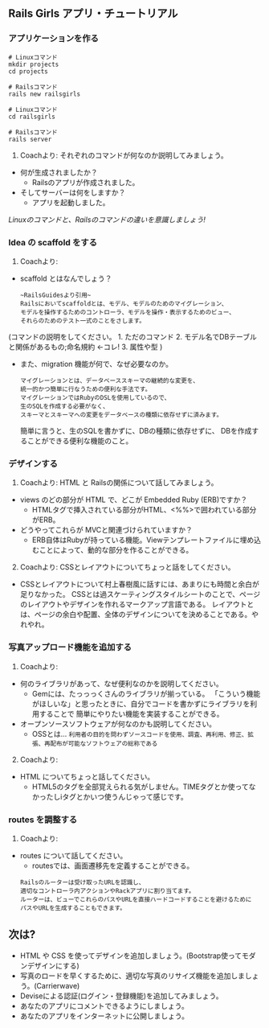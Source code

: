 ## Rails Girls アプリ・チュートリアル


### アプリケーションを作る
```
# Linuxコマンド
mkdir projects
cd projects

# Railsコマンド
rails new railsgirls

# Linuxコマンド
cd railsgirls

# Railsコマンド
rails server
```

1. Coachより: それぞれのコマンドが何なのか説明してみましょう。
* 何が生成されましたか？
    * Railsのアプリが作成されました。
* そしてサーバーは何をしますか？
    * アプリを起動しました。

*Linuxのコマンドと、Railsのコマンドの違いを意識しましょう!*


### Idea の scaffold をする
1. Coachより: 
* scaffold とはなんでしょう？ 
    ```
    ~RailsGuidesより引用~
    Railsにおいてscaffoldとは、モデル、モデルのためのマイグレーション、
    モデルを操作するためのコントローラ、モデルを操作・表示するためのビュー、
    それらのためのテスト一式のことをさします。
    ```
(コマンドの説明をしてください。
    1. ただのコマンド
    2. モデル名でDBテーブルと関係があるもの;命名規約 ←コレ!
    3. 属性や型
)
* また、migration 機能が何で、なぜ必要なのか。
    ```
    マイグレーションとは、データベーススキーマの継続的な変更を、
    統一的かつ簡単に行なうための便利な手法です。
    マイグレーションではRubyのDSLを使用しているので、
    生のSQLを作成する必要がなく、
    スキーマとスキーマへの変更をデータベースの種類に依存せずに済みます。
    ```
    簡単に言うと、生のSQLを書かずに、DBの種類に依存せずに、
    DBを作成することができる便利な機能のこと。


### デザインする
1. Coachより: HTML と Railsの関係について話してみましょう。
* views のどの部分が HTML で、どこが Embedded Ruby (ERB)ですか？
    * HTMLタグで挿入されている部分がHTML、<%%>で囲われている部分がERB。
* どうやってこれらが MVCと関連づけられていますか？
    * ERB自体はRubyが持っている機能。Viewテンプレートファイルに埋め込むことによって、動的な部分を作ることができる。

2. Coachより: CSSとレイアウトについてちょっと話をしてください。
* CSSとレイアウトについて村上春樹風に話すには、あまりにも時間と余白が足りなかった。
CSSとは過スケーティングスタイルシートのことで、ページのレイアウトやデザインを作れるマークアップ言語である。
レイアウトとは、ページの余白や配置、全体のデザインについてを決めることである。やれやれ。


### 写真アップロード機能を追加する
1. Coachより: 
* 何のライブラリがあって、なぜ便利なのかを説明してください。
    * Gemには、たっっっくさんのライブラリが揃っている。
    「こういう機能がほしいな」と思ったときに、自分でコードを書かずにライブラリを利用することで
    簡単にやりたい機能を実装することができる。
* オープンソースソフトウェアが何なのかも説明してください。
    * OSSとは…
    `利用者の目的を問わずソースコードを使用、調査、再利用、修正、拡張、再配布が可能なソフトウェアの総称である`

2. Coachより: 
* HTML についてちょっと話してください。
    * HTML5のタグを全部覚えられる気がしません。TIMEタグとか使ってなかったしiタグとかいつ使うんじゃって感じです。


### routes を調整する
1. Coachより: 
* routes について話してください。
    * routesでは、画面遷移先を定義することができる。
    ```
    Railsのルーターは受け取ったURLを認識し、
    適切なコントローラ内アクションやRackアプリに割り当てます。
    ルーターは、ビューでこれらのパスやURLを直接ハードコードすることを避けるために
    パスやURLを生成することもできます。
    ```


## 次は?
* HTML や CSS を使ってデザインを追加しましょう。(Bootstrap使ってモダンデザインにする)
* 写真のロードを早くするために、適切な写真のリサイズ機能を追加しましょう。(Carrierwave)
* Deviseによる認証(ログイン・登録機能)を追加してみましょう。
* あなたのアプリにコメントできるようにしましょう。
* あなたのアプリをインターネットに公開しましょう。
